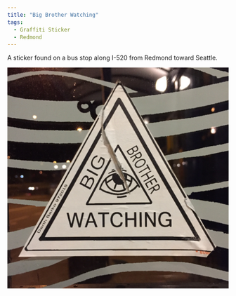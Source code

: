 ```yaml
---
title: "Big Brother Watching"
tags:
  - Graffiti Sticker
  - Redmond
---
```


A sticker found on a bus stop along I-520 from Redmond toward Seattle.

![A triangular sticker containing the words BIG BROTHER WATCHING around an eye. In small print one side of the triangle has the words Darth Barko 972016.](/assets/images/2017/2017-02-15-big-brother-watching.jpg)